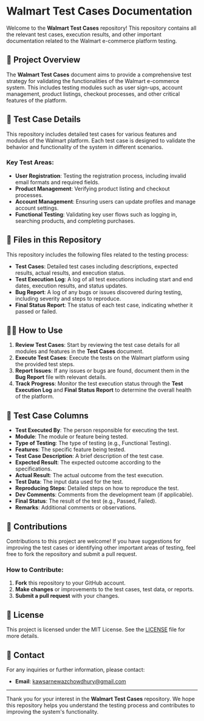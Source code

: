 # Walmart Test Cases Documentation

Welcome to the **Walmart Test Cases** repository! This repository contains all the relevant test cases, execution results, and other important documentation related to the Walmart e-commerce platform testing.

## 🚀 Project Overview

The **Walmart Test Cases** document aims to provide a comprehensive test strategy for validating the functionalities of the Walmart e-commerce system. This includes testing modules such as user sign-ups, account management, product listings, checkout processes, and other critical features of the platform.

## 📝 Test Case Details

This repository includes detailed test cases for various features and modules of the Walmart platform. Each test case is designed to validate the behavior and functionality of the system in different scenarios.

### Key Test Areas:
- **User Registration**: Testing the registration process, including invalid email formats and required fields.
- **Product Management**: Verifying product listing and checkout processes.
- **Account Management**: Ensuring users can update profiles and manage account settings.
- **Functional Testing**: Validating key user flows such as logging in, searching products, and completing purchases.

## 📂 Files in this Repository

This repository includes the following files related to the testing process:

- **Test Cases**: Detailed test cases including descriptions, expected results, actual results, and execution status.
- **Test Execution Log**: A log of all test executions including start and end dates, execution results, and status updates.
- **Bug Report**: A log of any bugs or issues discovered during testing, including severity and steps to reproduce.
- **Final Status Report**: The status of each test case, indicating whether it passed or failed.

## 🧑‍💻 How to Use

1. **Review Test Cases**: Start by reviewing the test case details for all modules and features in the **Test Cases** document.
2. **Execute Test Cases**: Execute the tests on the Walmart platform using the provided test steps.
3. **Report Issues**: If any issues or bugs are found, document them in the **Bug Report** file with relevant details.
4. **Track Progress**: Monitor the test execution status through the **Test Execution Log** and **Final Status Report** to determine the overall health of the platform.

## 🔧 Test Case Columns

- **Test Executed By**: The person responsible for executing the test.
- **Module**: The module or feature being tested.
- **Type of Testing**: The type of testing (e.g., Functional Testing).
- **Features**: The specific feature being tested.
- **Test Case Description**: A brief description of the test case.
- **Expected Result**: The expected outcome according to the specifications.
- **Actual Result**: The actual outcome from the test execution.
- **Test Data**: The input data used for the test.
- **Reproducing Steps**: Detailed steps on how to reproduce the test.
- **Dev Comments**: Comments from the development team (if applicable).
- **Final Status**: The result of the test (e.g., Passed, Failed).
- **Remarks**: Additional comments or observations.

## 🤝 Contributions

Contributions to this project are welcome! If you have suggestions for improving the test cases or identifying other important areas of testing, feel free to fork the repository and submit a pull request.

### How to Contribute:
1. **Fork** this repository to your GitHub account.
2. **Make changes** or improvements to the test cases, test data, or reports.
3. **Submit a pull request** with your changes.

## 📄 License

This project is licensed under the MIT License. See the [LICENSE](LICENSE) file for more details.

## 📧 Contact

For any inquiries or further information, please contact:

- **Email**: [kawsarnewazchowdhury@gmail.com](mailto:kawsarnewazchowdhury@gmail.com)

---

Thank you for your interest in the **Walmart Test Cases** repository. We hope this repository helps you understand the testing process and contributes to improving the system's functionality.
